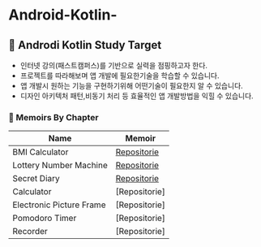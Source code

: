# Android-Kotlin-

## 🤖 Androdi Kotlin Study Target
- 인터넷 강의(패스트캠퍼스)를 기반으로 실력을 점핑하고자 한다.
- 프로젝트를 따라해보며 앱 개발에 필요한기술을 학습할 수 있습니다.
- 앱 개발시 원하는 기능을 구현하기위해 어떤기술이 필요한지 알 수 있습니다.
- 디자인 아키텍처 패턴,비동기 처리 등 효율적인 앱 개발방법을 익힐 수 있습니다.

### 📂 Memoirs By Chapter
  
|Name|Memoir|
|---|---|
BMI Calculator|[Repositorie](https://github.com/Mammom/Android-Kotlin-/blob/main/Retrospect/Chapter2_1.md)
Lottery Number Machine|[Repositorie](https://github.com/Mammom/Android-Kotlin-/blob/main/Retrospect/Chapter2_2.md)
Secret Diary|[Repositorie](https://github.com/Mammom/Android-Kotlin-/blob/main/Retrospect/Chapter2_3.md)
Calculator|[Repositorie] 
Electronic Picture Frame |[Repositorie]
Pomodoro Timer |[Repositorie]
Recorder |[Repositorie]
